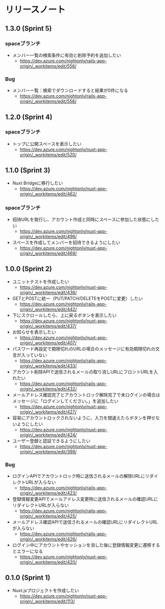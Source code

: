 # リリースノート

## 1.3.0 (Sprint 5)

### spaceブランチ

- メンバー一覧の検索条件に有効と削除予約を追加したい
  - https://dev.azure.com/nightonly/rails-app-origin/_workitems/edit/556/

### Bug

- メンバー一覧：検索でダウンロードすると結果が0件になる
  - https://dev.azure.com/nightonly/rails-app-origin/_workitems/edit/556/

## 1.2.0 (Sprint 4)

### spaceブランチ

- トップに公開スペースを表示したい
  - https://dev.azure.com/nightonly/nuxt-app-origin/_workitems/edit/520/

## 1.1.0 (Sprint 3)

- Nuxt Bridgeに移行したい
  - https://dev.azure.com/nightonly/nuxt-app-origin/_workitems/edit/462/

### spaceブランチ

- 招待URLを発行し、アカウント作成と同時にスペースに参加した状態にしたい
  - https://dev.azure.com/nightonly/nuxt-app-origin/_workitems/edit/496/
- スペースを作成してメンバーを招待できるようにしたい
  - https://dev.azure.com/nightonly/nuxt-app-origin/_workitems/edit/469/

## 1.0.0 (Sprint 2)

- ユニットテストを作成したい
  - https://dev.azure.com/nightonly/nuxt-app-origin/_workitems/edit/438/
- GETとPOSTに統一（PUT/PATCH/DELETEをPOSTに変更）したい
  - https://dev.azure.com/nightonly/rails-app-origin/_workitems/edit/442/
- 下にスクロールしたら、上に戻るボタンを表示したい
  - https://dev.azure.com/nightonly/nuxt-app-origin/_workitems/edit/437/
- お知らせを表示したい
  - https://dev.azure.com/nightonly/nuxt-app-origin/_workitems/edit/407/
- パスワード再設定で期限切れのURLの場合のメッセージに有効期限切れの文言が入っていない
  - https://dev.azure.com/nightonly/rails-app-origin/_workitems/edit/433/
- アカウント削除APIで送信されるメールの取り消しURLにフロントURLを入れたい
  - https://dev.azure.com/nightonly/rails-app-origin/_workitems/edit/432/
- メールアドレス確認完了とアカウントロック解除完了で未ログインの場合はメッセージに「ログインしてください。」を追加したい
  - https://dev.azure.com/nightonly/nuxt-app-origin/_workitems/edit/427/
- 容易にアカウントロックされないように、入力を間違えたらボタンを押せないようにしたい
  - https://dev.azure.com/nightonly/nuxt-app-origin/_workitems/edit/424/
- ユーザー登録と認証できるようにしたい
  - https://dev.azure.com/nightonly/nuxt-app-origin/_workitems/edit/398/

### Bug

- ログインAPIでアカウントロック時に送信されるメールの解除URLにリダイレクトURLが入らない
  - https://dev.azure.com/nightonly/rails-app-origin/_workitems/edit/423/
- 登録情報変更APIでメールアドレス変更時に送信されるメールの確認URLにリダイレクトURLが入らない
  - https://dev.azure.com/nightonly/rails-app-origin/_workitems/edit/425/
- メールアドレス確認APIで送信されるメールの確認URLにリダイレクトURLが入らない
  - https://dev.azure.com/nightonly/rails-app-origin/_workitems/edit/426/
- ログイン中にアカウントやセッションを消した後に登録情報変更に遷移するとエラーになる
  - https://dev.azure.com/nightonly/nuxt-app-origin/_workitems/edit/420/

## 0.1.0 (Sprint 1)

- Nuxt.jsプロジェクトを作成したい
  - https://dev.azure.com/nightonly/nuxt-app-origin/_workitems/edit/113/
